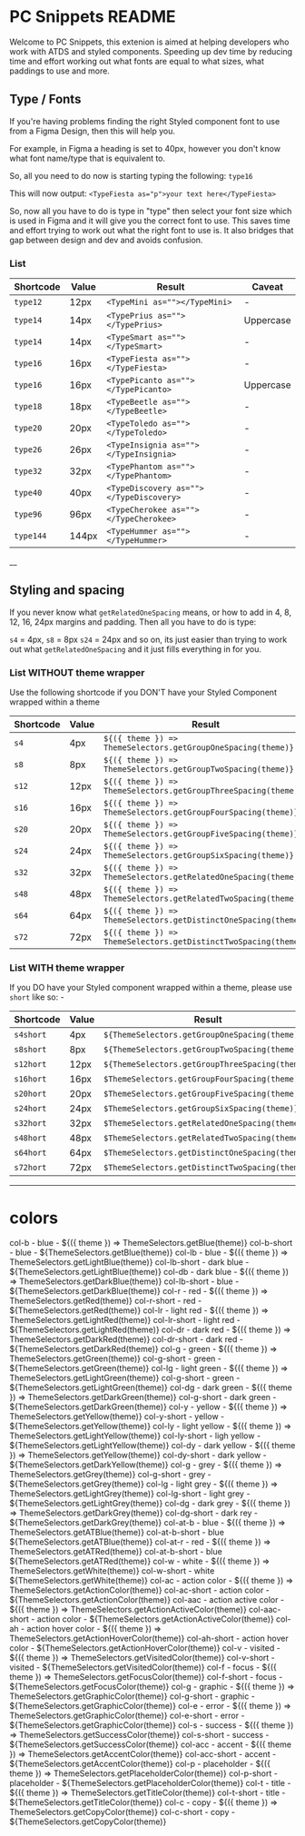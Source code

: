 # PC Snippets README

Welcome to PC Snippets, this extenion is aimed at helping developers who work with ATDS and styled components. Speeding up dev time by reducing time and effort working out what fonts are equal to what sizes, what paddings to use and more.

## Type / Fonts

If you're having problems finding the right Styled component font to use from a Figma Design, then this will help you.

For example, in Figma a heading is set to 40px, however you don't know what font name/type that is equivalent to.

So, all you need to do now is starting typing the following:
`type16`

This will now output:
`<TypeFiesta as="p">your text here</TypeFiesta>`

So, now all you have to do is type in "type" then select your font size which is used in Figma and it will give you the correct font to use. This saves time and effort trying to work out what the right font to use is. It also bridges that gap between design and dev and avoids confusion.

### List

| Shortcode | Value | Result                                  | Caveat    |
| --------- | ----- | --------------------------------------- | --------- |
| `type12`  | 12px  | `<TypeMini as=""></TypeMini>`           | -         |
| `type14`  | 14px  | `<TypePrius as=""></TypePrius>`         | Uppercase |
| `type14`  | 14px  | `<TypeSmart as=""></TypeSmart>`         | -         |
| `type16`  | 16px  | `<TypeFiesta as=""></TypeFiesta>`       | -         |
| `type16`  | 16px  | `<TypePicanto as=""></TypePicanto>`     | Uppercase |
| `type18`  | 18px  | `<TypeBeetle as=""></TypeBeetle>`       | -         |
| `type20`  | 20px  | `<TypeToledo as=""></TypeToledo>`       | -         |
| `type26`  | 26px  | `<TypeInsignia as=""></TypeInsignia>`   | -         |
| `type32`  | 32px  | `<TypePhantom as=""></TypePhantom>`     | -         |
| `type40`  | 40px  | `<TypeDiscovery as=""></TypeDiscovery>` | -         |
| `type96`  | 96px  | `<TypeCherokee as=""></TypeCherokee>`   | -         |
| `type144` | 144px | `<TypeHummer as=""></TypeHummer>`       | -         |

\_\_

## Styling and spacing

If you never know what `getRelatedOneSpacing` means, or how to add in 4, 8, 12, 16, 24px margins and padding. Then all you have to do is type:

`s4` = 4px,
`s8` = 8px
`s24` = 24px
and so on, its just easier than trying to work out what `getRelatedOneSpacing` and it just fills everything in for you.

### List WITHOUT theme wrapper

Use the following shortcode if you DON'T have your Styled Component wrapped within a theme

| Shortcode | Value | Result                                                          |
| --------- | ----- | --------------------------------------------------------------- |
| `s4`      | 4px   | `${({ theme }) => ThemeSelectors.getGroupOneSpacing(theme)}`    |
| `s8`      | 8px   | `${({ theme }) => ThemeSelectors.getGroupTwoSpacing(theme)}`    |
| `s12`     | 12px  | `${({ theme }) => ThemeSelectors.getGroupThreeSpacing(theme)}`  |
| `s16`     | 16px  | `${({ theme }) => ThemeSelectors.getGroupFourSpacing(theme)}`   |
| `s20`     | 20px  | `${({ theme }) => ThemeSelectors.getGroupFiveSpacing(theme)}`   |
| `s24`     | 24px  | `${({ theme }) => ThemeSelectors.getGroupSixSpacing(theme)}`    |
| `s32`     | 32px  | `${({ theme }) => ThemeSelectors.getRelatedOneSpacing(theme)}`  |
| `s48`     | 48px  | `${({ theme }) => ThemeSelectors.getRelatedTwoSpacing(theme)}`  |
| `s64`     | 64px  | `${({ theme }) => ThemeSelectors.getDistinctOneSpacing(theme)}` |
| `s72`     | 72px  | `${({ theme }) => ThemeSelectors.getDistinctTwoSpacing(theme)}` |

### List WITH theme wrapper

If you DO have your Styled component wrapped within a theme, please use `short` like so: -

| Shortcode | Value | Result                                          |
| --------- | ----- | ----------------------------------------------- |
| `s4short` | 4px   | `${ThemeSelectors.getGroupOneSpacing(theme)}`   |
| `s8short` | 8px   | `${ThemeSelectors.getGroupTwoSpacing(theme)}`   |
| `s12hort` | 12px  | `${ThemeSelectors.getGroupThreeSpacing(theme)}` |
| `s16hort` | 16px  | `$ThemeSelectors.getGroupFourSpacing(theme)}`   |
| `s20hort` | 20px  | `$ThemeSelectors.getGroupFiveSpacing(theme)}`   |
| `s24hort` | 24px  | `$ThemeSelectors.getGroupSixSpacing(theme)}`    |
| `s32hort` | 32px  | `$ThemeSelectors.getRelatedOneSpacing(theme)}`  |
| `s48hort` | 48px  | `$ThemeSelectors.getRelatedTwoSpacing(theme)}`  |
| `s64hort` | 64px  | `$ThemeSelectors.getDistinctOneSpacing(theme)}` |
| `s72hort` | 72px  | `$ThemeSelectors.getDistinctTwoSpacing(theme)}` |

---

# colors

col-b - blue - ${({ theme }) => ThemeSelectors.getBlue(theme)}
col-b-short - blue - ${ThemeSelectors.getBlue(theme)}
col-lb - blue - ${({ theme }) => ThemeSelectors.getLightBlue(theme)}
col-lb-short - dark blue - ${ThemeSelectors.getLightBlue(theme)}
col-db - dark blue - ${({ theme }) => ThemeSelectors.getDarkBlue(theme)}
col-lb-short - blue - ${ThemeSelectors.getDarkBlue(theme)}
col-r - red - ${({ theme }) => ThemeSelectors.getRed(theme)}
col-r-short - red - ${ThemeSelectors.getRed(theme)}
col-lr - light red - ${({ theme }) => ThemeSelectors.getLightRed(theme)}
col-lr-short - light red - ${ThemeSelectors.getLightRed(theme)}
col-dr - dark red - ${({ theme }) => ThemeSelectors.getDarkRed(theme)}
col-dr-short - dark red - ${ThemeSelectors.getDarkRed(theme)}
col-g - green - ${({ theme }) => ThemeSelectors.getGreen(theme)}
col-g-short - green - ${ThemeSelectors.getGreen(theme)}
col-lg - light green - ${({ theme }) => ThemeSelectors.getLightGreen(theme)}
col-g-short - green - ${ThemeSelectors.getLightGreen(theme)}
col-dg - dark green - ${({ theme }) => ThemeSelectors.getDarkGreen(theme)}
col-g-short - dark green - ${ThemeSelectors.getDarkGreen(theme)}
col-y - yellow - ${({ theme }) => ThemeSelectors.getYellow(theme)}
col-y-short - yellow - ${ThemeSelectors.getYellow(theme)}
col-ly - light yellow - ${({ theme }) => ThemeSelectors.getLightYellow(theme)}
col-ly-short - ligh yellow - ${ThemeSelectors.getLightYellow(theme)}
col-dy - dark yellow - ${({ theme }) => ThemeSelectors.getYellow(theme)}
col-dy-short - dark yellow - ${ThemeSelectors.getDarkYellow(theme)}
col-g - grey - ${({ theme }) => ThemeSelectors.getGrey(theme)}
col-g-short - grey - ${ThemeSelectors.getGrey(theme)}
col-lg - light grey - ${({ theme }) => ThemeSelectors.getLightGrey(theme)}
col-lg-short - light grey - ${ThemeSelectors.getLightGrey(theme)}
col-dg - dark grey - ${({ theme }) => ThemeSelectors.getDarkGrey(theme)}
col-dg-short - dark rey - ${ThemeSelectors.getDarkGrey(theme)}
col-at-b - blue - ${({ theme }) => ThemeSelectors.getATBlue(theme)}
col-at-b-short - blue ${ThemeSelectors.getATBlue(theme)}
col-at-r - red - ${({ theme }) => ThemeSelectors.getATRed(theme)}
col-at-b-short - blue ${ThemeSelectors.getATRed(theme)}
col-w - white - ${({ theme }) => ThemeSelectors.getWhite(theme)}
col-w-short - white ${ThemeSelectors.getWhite(theme)}
col-ac - action color - ${({ theme }) => ThemeSelectors.getActionColor(theme)}
col-ac-short - action color - ${ThemeSelectors.getActionColor(theme)}
col-aac - action active color - ${({ theme }) => ThemeSelectors.getActionActiveColor(theme)}
col-aac-short - action color - ${ThemeSelectors.getActionActiveColor(theme)}
col-ah - action hover color - ${({ theme }) => ThemeSelectors.getActionHoverColor(theme)}
col-ah-short - action hover color - ${ThemeSelectors.getActionHoverColor(theme)}
col-v - visited - ${({ theme }) => ThemeSelectors.getVisitedColor(theme)}
col-v-short - visited - ${ThemeSelectors.getVisitedColor(theme)}
col-f - focus - ${({ theme }) => ThemeSelectors.getFocusColor(theme)}
col-f-short - focus - ${ThemeSelectors.getFocusColor(theme)}
col-g - graphic - ${({ theme }) => ThemeSelectors.getGraphicColor(theme)}
col-g-short - graphic - ${ThemeSelectors.getGraphicColor(theme)}
col-e - error - ${({ theme }) => ThemeSelectors.getGraphicColor(theme)}
col-e-short - error - ${ThemeSelectors.getGraphicColor(theme)}
col-s - success - ${({ theme }) => ThemeSelectors.getSuccessColor(theme)}
col-s-short - success - ${ThemeSelectors.getSuccessColor(theme)}
col-acc - accent - ${({ theme }) => ThemeSelectors.getAccentColor(theme)}
col-acc-short - accent - ${ThemeSelectors.getAccentColor(theme)}
col-p - placeholder - ${({ theme }) => ThemeSelectors.getPlaceholderColor(theme)}
col-p-short - placeholder - ${ThemeSelectors.getPlaceholderColor(theme)}
col-t - title - ${({ theme }) => ThemeSelectors.getTitleColor(theme)}
col-t-short - title - ${ThemeSelectors.getTitleColor(theme)}
col-c - copy - ${({ theme }) => ThemeSelectors.getCopyColor(theme)}
col-c-short - copy - ${ThemeSelectors.getCopyColor(theme)}
